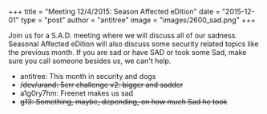 +++
title = "Meeting 12/4/2015: Season Affected eDition"
date = "2015-12-01"
type = "post"
author = "antitree"
image = "images/2600_sad.png"
+++


Join us for a S.A.D. meeting where we will discuss all of our sadness. Seasonal Affected eDition will also discuss some security related topics like the previous month. If you are sad or have SAD or took some Sad, make sure you call someone besides us, we can't help. 

* antitree: This month in security and dogs
* <s>/dev/urand: 5err challenge v2: bigger and sadder</s>
* a1g0ry7hm: Freenet makes us sad
* <s>g13: Something, maybe, depending, on how much Sad he took</s>
